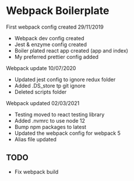 # Webpack Boilerplate

First webpack config created 29/11/2019

- Webpack dev config created
- Jest & enzyme config created
- Boiler plated react app created (app and index)
- My preferred prettier config added

Webpack update 10/07/2020

- Updated jest config to ignore redux folder
- Added .DS_store tp git ignore
- Deleted scripts folder

Webpack updated 02/03/2021

- Testing moved to react testing library
- Added .nvmrc to use node 12
- Bump npm packages to latest
- Updated the webpack config for webpack 5
- Alias file updated

## TODO

- Fix webpack build
